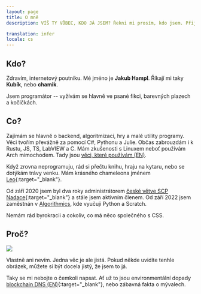 ```yaml
---
layout: page
title: O mně
description: VÍŠ TY VŮBEC, KDO JÁ JSEM? Řekni mi prosím, kdo jsem. Přijdu si v životě vážně ztracený.

translation: infer
locale: cs
---
```


## Kdo?

Zdravím, internetový poutníku. Mé jméno je **Jakub Hampl**. Říkají mi taky **Kubík**, nebo **chamik**.

Jsem programátor -- vyžívám se hlavně ve psané fikci, barevných plazech a kočičkách.

## Co?

Zajímám se hlavně o backend, algoritmizaci, hry a malé utility programy. Věci tvořím převážně za pomocí C#, Pythonu a Julie. Občas zabrouzdám i k Rustu, JS, TS, LabVIEW a C. Mám zkušenosti s Linuxem neboť používám Arch mimochodem. Tady jsou [věci, které používám (EN)](/void/tools).

Když zrovna neprogramuju, rád si přečtu knihu, hraju na kytaru, nebo se dotýkám trávy venku. Mám krásného chameleona jménem [Leo](https://cdn.discordapp.com/attachments/719587027233800192/858445373034201169/IMG_20210614_144456.jpg){:target="_blank"}.

Od září 2020 jsem byl dva roky administrátorem [české větve SCP Nadace](http://scp-wiki.cz){:target="_blank"} a stále jsem aktivním členem. Od září 2022 jsem zaměstnán v [Algorithmics](https://cz.alg.academy/), kde vyučuji Python a Scratch.

Nemám rád byrokracii a cokoliv, co má něco společného s CSS.

## Proč?

<img class="float-left pr-10 my-0" src="/assets/images/pfp.png">

Vlastně ani nevím. Jedna věc je ale jistá. Pokud někde uvidíte tenhle obrázek, můžete si být docela jistý, že jsem to já.

Taky se mi nebojte o čemkoli napsat. Ať už to jsou environmentální dopady [blockchain DNS (EN)](https://datatracker.ietf.org/doc/draft-mayrhofer-did-dns/){:target="_blank"}, nebo zábavná fakta o mývalech.
